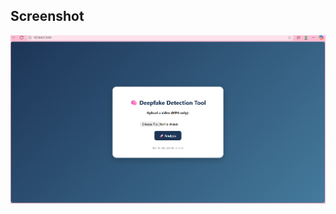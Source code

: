 ## Screenshot
![image alt](https://github.com/Suraj-035-Singh/DEEPFAKE-DETECTION-/blob/main/Screenshot%202025-07-01%20115829.png?raw=true)
